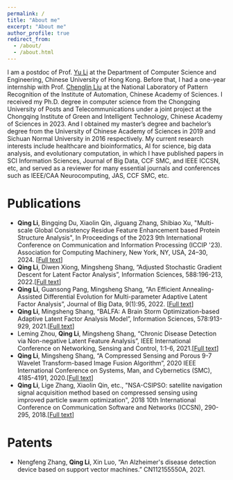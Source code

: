 ```yaml
---
permalink: /
title: "About me"
excerpt: "About me"
author_profile: true
redirect_from: 
  - /about/
  - /about.html
---
```


I am a postdoc of Prof. [Yu Li](https://liyu95.com/) at the Department of Computer Science and Engineering, Chinese University of Hong Kong. Before that, I had a one-year internship with Prof. [Chenglin Liu](https://people.ucas.ac.cn/~liuchenglin) at the National Laboratory of Pattern Recognition of the Institute of Automation, Chinese Academy of Sciences. I received my Ph.D. degree in computer science from the Chongqing University of Posts and Telecommunications under a joint project at the Chongqing Institute of Green and Intelligent Technology, Chinese Academy of Sciences in 2023. And I obtained my master’s degree and bachelor’s degree from the University of Chinese Academy of Sciences in 2019 and Sichuan Normal University in 2016 respectively. My current research interests include healthcare and bioinformatics, AI for science, big data analysis, and evolutionary computation, in which I have published papers in SCI Information Sciences, Journal of Big Data, CCF SMC, and IEEE ICCSN, etc, and served as a reviewer for many essential journals and conferences such as IEEE/CAA Neurocomputing, JAS, CCF SMC, etc.



Publications
======
*  __Qing Li__, Bingqing Du, Xiaolin Qin, Jiguang Zhang, Shibiao Xu, "Multi-scale Global Consistency Residue Feature Enhancement based Protein Structure Analysis", In Proceedings of the 2023 9th International Conference on Communication and Information Processing (ICCIP '23). Association for Computing Machinery, New York, NY, USA, 24–30, 2024. [[Full text](https://dl.acm.org/doi/pdf/10.1145/3638884.3638889)]
*  __Qing Li__, Diwen Xiong, Mingsheng Shang, “Adjusted Stochastic Gradient Descent for Latent Factor Analysis”, Information Sciences, 588:196-213, 2022.[[Full text](https://pdf.sciencedirectassets.com/271625/1-s2.0-S0020025521X00345/1-s2.0-S0020025521012871/main.pdf?X-Amz-Security-Token=IQoJb3JpZ2luX2VjEFoaCXVzLWVhc3QtMSJGMEQCIDy9ID%2FRv%2BSfFvvXy3wARDE59%2FvZbn8frQ1Z5DmEg4Y6AiBEGue07vGE29aMGqoJs08AT%2FaTmjRbu0zhkY8%2B%2Fg2EMyq7BQiz%2F%2F%2F%2F%2F%2F%2F%2F%2F%2F8BEAUaDDA1OTAwMzU0Njg2NSIMMosYWlaCecKC%2B5QnKo8Fus7Y4%2BKLb1UkB6PN34rnzudYxj1wbereW93wRkWd1ijxhzHC1wkqouzHUikJC9E3AmKeK9QADrEAvEZrU9VtYdv3m%2BhDj5PYjR9kR97OjcUPHRkq8t5NQwlKr8diO5xfgjpTlMFDlm835XnUUfAq10ceM2QAohL2elc%2FjXWC6EX9JfIKdz5aRJrHJ2U9shkZDiYDGs2JLAdoL%2FT3d5O%2BTLeQy36i39Loy4%2BO9qWnBfCT4Go3N4UB31hNgULhJrNw9iVV08Lo4AqU7HkGQm28GpMvV5hUMmVlvhSLhDPxICJ3P3Mq5i0Hvzfc2%2BS9t1rOq6mAAuYgYMszQjW5FhjOe5FdSN2%2BtDRo9q8CU8IKwRzeQNhdb%2Fy6XO66IJAMSx3ceBzjfJhbEr3rSOxQ3Z3DrzyFq8%2B6JZPZB%2FC0esXee0R6nDY6Cc0Ii1KQpTI4lyEx79DeU12JvqV4OeU4jxohrsJ3qqO5GkfI6T4RO890%2Bje4qkHfr6R%2BVPvk3nwWpkOL9mdjT7mT3S%2BosfLhrZPHD4FRj8tqGZXB4G1snOAS2lzynLvzcFSfTJAFTrIytcQQVvk2GptFvuXGC6ZDPdtkIyqsXF%2F1SnfQWxpjgjlaF%2Bgruwn9FF%2BNmfBHxJ464mIQQgwTl2I1NLj2dVDLhIjXxHZ9iBCavPB3ZrCpUfnQaiW2xMtx2eqoXIkstxChrbEEu8EFx3rhm61rTfbXc5RvWikBBW7YlNXtKJlq5Ne5Kbu8QefoIrWQroYmoQWrVu5cqmIjvRX12MqzjR2eYoLL8fUjFKVPe%2FukIXxnzm3IIaXWLXWiE%2FkCZrjpp34ZyziUQ7mVqsReJa%2Fe7p%2FBc0N%2BCJ63Vl0Tl4j9DETR%2FLX%2F7zCrqcmkBjqyAfSacxO82lktkdgAeItN1qhi2jeUSp4uuEpXb%2BNCJyUzGZIl9qbUX1V9ozUmiwAS%2FUV9Ir3Z8BBIRpkMUHoR4ropCq00I2H0LVw0hHLN2NmzdIH44J%2B9ar5H3Zr8KT%2BIW2J0r4EOGSbGu9Z7n%2FpXQChLRNVUnnyPgwPTb7IWwi3eBqRkNdvMJaybR9gqpTkw0afHyfuEDOzaw8wEyHaBX1wPsrkfEYktM0Ly15SdqDjLhUg%3D&X-Amz-Algorithm=AWS4-HMAC-SHA256&X-Amz-Date=20230621T030031Z&X-Amz-SignedHeaders=host&X-Amz-Expires=300&X-Amz-Credential=ASIAQ3PHCVTY7LJO4LU5%2F20230621%2Fus-east-1%2Fs3%2Faws4_request&X-Amz-Signature=63a146f44edc2b43aaad5c4f639ee921719b0b71ca8b635b6e29ea3d76787ce6&hash=4132a3a34b3df7eefa0baee1448dbb0a464a2c864c1a35381ec0ae742aa51939&host=68042c943591013ac2b2430a89b270f6af2c76d8dfd086a07176afe7c76c2c61&pii=S0020025521012871&tid=spdf-8a0f603d-264a-4675-ae6d-f25716df0f00&sid=4eff2ed47ca3054b2d4ba714410f9417a679gxrqa&type=client&tsoh=d3d3LnNjaWVuY2VkaXJlY3QuY29t&ua=101f560b0e5756565702&rr=7da9006dca1ae3bf&cc=jp)]
* __Qing Li__, Guansong Pang, Mingsheng Shang, “An Efficient Annealing-Assisted Differential Evolution for Multi-parameter Adaptive Latent Factor Analysis”, Journal of Big Data, 9(1):95, 2022. [[Full text](https://link.springer.com/article/10.1186/s40537-022-00638-8)]
*  __Qing Li__, Mingsheng Shang, “BALFA: A Brain Storm Optimization-based Adaptive Latent Factor Analysis Model”, Information Sciences, 578:913-929, 2021.[[Full text](https://drive.google.com/file/d/12v325BN4iRt6SmZYdTBIxW2btpIwIKBG/view)]
*  Leming Zhou, __Qing Li__, Mingsheng Shang, “Chronic Disease Detection via Non-negative Latent Feature Analysis”, IEEE International Conference on Networking, Sensing and Control, 1:1-6, 2021.[[Full text](https://ieeexplore.ieee.org/abstract/document/9702154)]
*  __Qing Li__, Mingsheng Shang, “A Compressed Sensing and Porous 9-7 Wavelet Transform-based Image Fusion Algorithm”, 2020 IEEE International Conference on Systems, Man, and Cybernetics (SMC), 4185-4191, 2020.[[Full text](https://ieeexplore.ieee.org/document/9283284/)]
*  __Qing Li__, Lige Zhang, Xiaolin Qin, etc., "NSA-CSIPSO: satellite navigation signal acquisition method based on compressed sensing using improved particle swarm optimization", 2018 10th International Conference on Communication Software and Networks (ICCSN), 290-295, 2018.[[Full text](https://ieeexplore.ieee.org/abstract/document/8488308)] 

Patents
======
*  Nengfeng Zhang, __Qing Li__, Xin Luo, “An Alzheimer's disease detection device based on support vector machines.” CN112155550A, 2021.

